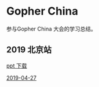 # Gopher China

参与Gopher China 大会的学习总结。


## 2019 北京站

[ppt 下载](https://mp.weixin.qq.com/s/_oVpIcBMVIKVzQn6YrkAJw)

[2019-04-27](./2019/2019-04-27.md)



